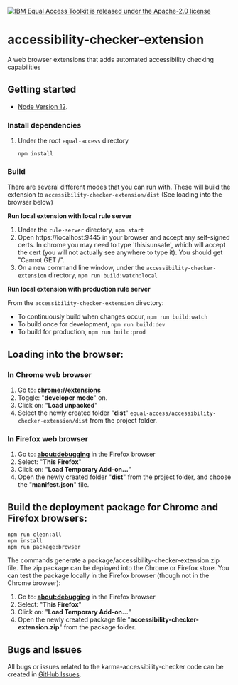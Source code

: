[![IBM Equal Access Toolkit is released under the Apache-2.0 license](https://img.shields.io/badge/license-Apache--2.0-blue.svg)](./LICENSE)

# accessibility-checker-extension
A web browser extensions that adds automated accessibility checking capabilities

## Getting started

* [Node Version 12](https://nodejs.org/en/download/).

### Install dependencies

1. Under the root `equal-access` directory 

    ```
    npm install
    ```

### Build

There are several different modes that you can run with. These will build the extension to `accessibility-checker-extension/dist` (See loading into the browser below)

**Run local extension with local rule server**
1. Under the `rule-server` directory, `npm start`
2. Open https://localhost:9445 in your browser and accept any self-signed certs. In chrome you may need to type 'thisisunsafe', which will accept the cert (you will not actually see anywhere to type it). You should get "Cannot GET /".
3. On a new command line window, under the `accessibility-checker-extension` directory, `npm run build:watch:local`

**Run local extension with production rule server**

From the `accessibility-checker-extension` directory:
* To continuously build when changes occur, `npm run build:watch`
* To build once for development, `npm run build:dev`
* To build for production, `npm run build:prod`

## Loading into the browser:
### In Chrome web browser
1. Go to: [**chrome://extensions**](chrome://extensions)
2. Toggle: "**developer mode**" on.
3. Click on: "**Load unpacked**"
4. Select the newly created folder "**dist**" ```equal-access/accessibility-checker-extension/dist``` from the project folder.

### In Firefox web browser
1. Go to: [**about:debugging**](about:debugging) in the Firefox browser
2. Select: "**This Firefox**"
3. Click on: "**Load Temporary Add-on…**"
4. Open the newly created folder "**dist**" from the project folder, and choose the "**manifest.json**" file.

## Build the deployment package for Chrome and Firefox browsers:
```
npm run clean:all
npm install
npm run package:browser
```
The commands generate a package/accessibility-checker-extension.zip file. The zip package can be deployed into the Chrome or Firefox store. You can test the package locally in the Firefox browser (though not in the Chrome browser):
1. Go to: [**about:debugging**](about:debugging) in the Firefox browser
2. Select: "**This Firefox**"
3. Click on: "**Load Temporary Add-on…**"
4. Open the newly created package file "**accessibility-checker-extension.zip**" from the package folder.  

## Bugs and Issues

All bugs or issues related to the karma-accessibility-checker code can be created in [GitHub Issues](https://github.com/IBMa/equal-access/issues).
